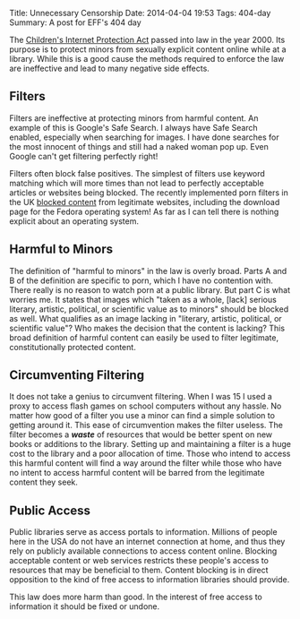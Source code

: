 Title: Unnecessary Censorship
Date: 2014-04-04 19:53
Tags: 404-day
Summary: A post for EFF's 404 day

The [Children's Internet Protection Act](http://ifea.net/cipa.pdf) passed into law in the year 2000. Its purpose is to protect minors from sexually explicit content online while at a library. While this is a good cause the methods required to enforce the law are ineffective and lead to many negative side effects. 

## Filters

Filters are ineffective at protecting minors from harmful content. An example of this is Google's Safe Search. I always have Safe Search enabled, especially when searching for images. I have done searches for the most innocent of things and still had a naked woman pop up. Even Google can't get filtering perfectly right! 

Filters often block false positives. The simplest of filters use keyword matching which will more times than not lead to perfectly acceptable articles or websites being blocked. The recently implemented porn filters in the UK [blocked content](http://torrentfreak.com/uk-porn-filter-blocks-legitimate-file-sharing-services-and-torrentfreak-140103/) from legitimate websites, including the download page for the Fedora operating system! As far as I can tell there is nothing explicit about an operating system. 

## Harmful to Minors

The definition of "harmful to minors" in the law is overly broad. Parts A and B of the definition are specific to porn, which I have no contention with. There really is no reason to watch porn at a public library. But part C is what worries me. It states that images which "taken as a whole, [lack] serious literary, artistic, political, or scientific value as to minors" should be blocked as well. What qualifies as an image lacking in "literary, artistic, political, or scientific value"? Who makes the decision that the content is lacking? This broad definition of harmful content can easily be used to filter legitimate, constitutionally protected content. 

## Circumventing Filtering

It does not take a genius to circumvent filtering. When I was 15 I used a proxy to access flash games on school computers without any hassle. No matter how good of a filter you use a minor can find a simple solution to getting around it. This ease of circumvention makes the filter useless. The filter becomes a __*waste*__ of resources that would be better spent on new books or additions to the library. Setting up and maintaining a filter is a huge cost to the library and a poor allocation of time. Those who intend to access this harmful content will find a way around the filter while those who have no intent to access harmful content will be barred from the legitimate content they seek. 

## Public Access

Public libraries serve as access portals to information. Millions of people here in the USA do not have an internet connection at home, and thus they rely on publicly available connections to access content online. Blocking acceptable content or web services restricts these people's access to resources that may be beneficial to them. Content blocking is in direct opposition to the kind of free access to information libraries should provide. 

This law does more harm than good. In the interest of free access to information it should be fixed or undone. 
